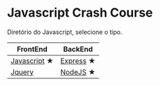 # Javascript Crash Course

Diretório do Javascript, selecione o tipo.

| FrontEnd                    | BackEnd                         |
| --------------------------- | ------------------------------- |
| [Javascript](javascript/readme.md) ★ | [Express](expressJS%20pt-br.md) ★ |
| [Jquery](jquery.md)                            | [NodeJS](nodejs.md) ★             |

